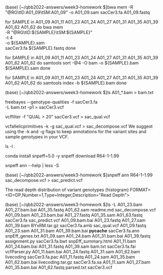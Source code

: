 (base) [~/qbb2022-answers/week3-homework $]bwa mem -R "@RG\tID:A01_09\tSM:A01_09" -o A01_09.sam sacCer3.fa A01_09.fastq 

for SAMPLE in A01_09 A01_11 A01_23 A01_24 A01_27 A01_31 A01_35 A01_39 A01_62 A01_62
do
	bwa mem \
	-R "@RG\tID:${SAMPLE}\tSM:${SAMPLE}" \
	-t 4 \
	-o ${SAMPLE}.sam \
	sacCer3.fa ${SAMPLE}.fastq
done

for SAMPLE in A01_09 A01_11 A01_23 A01_24 A01_27 A01_31 A01_35 A01_39 A01_62 A01_62
do
	samtools sort -@4 -O bam -o ${SAMPLE}.bam ${SAMPLE}.sam
done

for SAMPLE in A01_09 A01_11 A01_23 A01_24 A01_27 A01_31 A01_35 A01_39 A01_62 A01_62
do
	samtools index -b ${SAMPLE}.bam
done

(base) [~/qbb2022-answers/week3-homework $]ls A01_*.bam > bam.txt

freebayes --genotype-qualities -f sacCer3.fa \
-L bam.txt -p1 > sacCer3.vcf

vcffilter -f "QUAL > 20" sacCer3.vcf > sac_qual.vcf

vcfallelicprimitives -k -g sac_qual.vcf > sac_decompose.vcf
We suggest using the -k and -g flags to keep annotations for the variant sites and sample genotypes in your VCF.

ls -l .

conda install snpeff=5.0 -y
snpeff download R64-1-1.99

snpeff ann --help | less -S

(base) [~/qbb2022-answers/week3-homework $]snpeff ann R64-1-1.99 sac_decompose.vcf > sac_predict.vcf

The read depth distribution of variant genotypes (histogram)
FORMAT=<ID=DP,Number=1,Type=Integer,Description="Read Depth">





(base) [~/qbb2022-answers/week3-homework $]ls
-L			A01_23.bam		A01_27.bam.bai		A01_35.fastq		A01_62.sam		readme.md		sac_decompose.vcf
A01_09.bam		A01_23.bam.bai		A01_27.fastq		A01_35.sam		A01_63.fastq		sacCer3.fa		sac_predict.vcf
A01_09.bam.bai		A01_23.fastq		A01_27.sam		A01_39.bam		BYxRM.tar.gz		sacCer3.fa.amb		sac_qual.vcf
A01_09.fastq		A01_23.sam		A01_31.bam		A01_39.bam.bai		__pycache__		sacCer3.fa.ann		snpEff_genes.txt
A01_09.sam		A01_24.bam		A01_31.bam.bai		A01_39.fastq		assignment.py		sacCer3.fa.bwt		snpEff_summary.html
A01_11.bam		A01_24.bam.bai		A01_31.fastq		A01_39.sam		bam.txt			sacCer3.fa.fai		vcfParser.py
A01_11.bam.bai		A01_24.fastq		A01_31.sam		A01_62.bam		livecoding		sacCer3.fa.pac
A01_11.fastq		A01_24.sam		A01_35.bam		A01_62.bam.bai		livecoding.tar.gz	sacCer3.fa.sa
A01_11.sam		A01_27.bam		A01_35.bam.bai		A01_62.fastq		parsed.txt		sacCer3.vcf